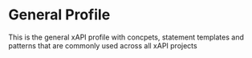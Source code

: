 # General Profile
This is the general xAPI profile with concpets, statement templates and patterns that are commonly used across all xAPI projects
